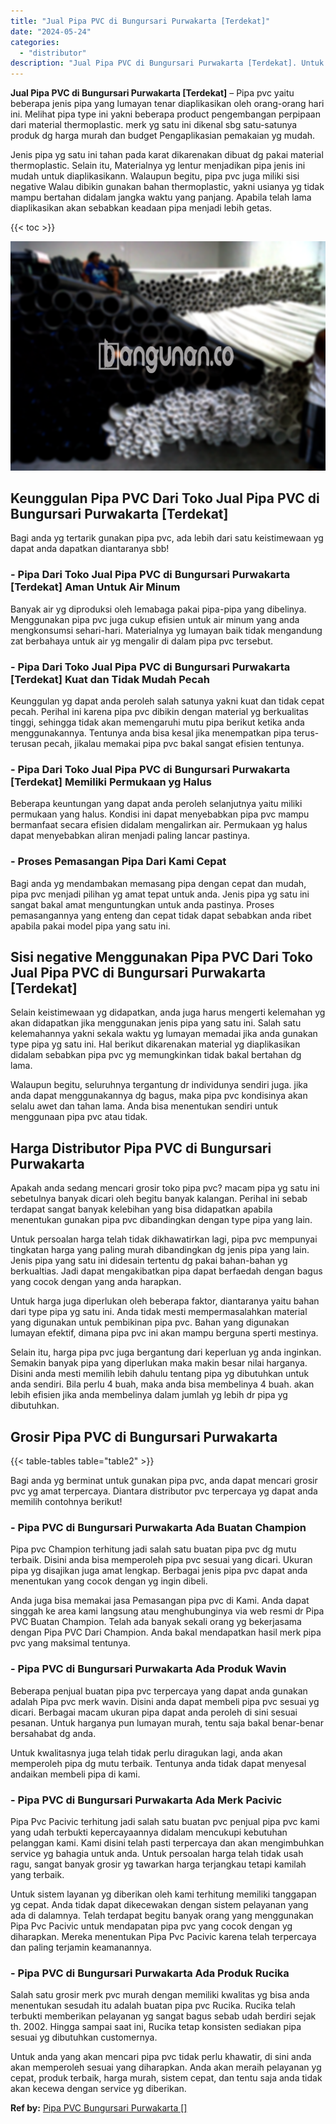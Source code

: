```yaml
---
title: "Jual Pipa PVC di Bungursari Purwakarta [Terdekat]"
date: "2024-05-24"
categories: 
  - "distributor"
description: "Jual Pipa PVC di Bungursari Purwakarta [Terdekat]. Untuk anda yang akan mencari pipa pvc tidak perlu khawatir, di sini anda akan memperoleh sesuai yang dihar..."
---
```


**Jual Pipa PVC di Bungursari Purwakarta \[Terdekat\]** – Pipa pvc yaitu beberapa jenis pipa yang lumayan tenar diaplikasikan oleh orang-orang hari ini. Melihat pipa type ini yakni beberapa product pengembangan perpipaan dari material thermoplastic. merk yg satu ini dikenal sbg satu-satunya produk dg harga murah dan budget Pengaplikasian pemakaian yg mudah.

Jenis pipa yg satu ini tahan pada karat dikarenakan dibuat dg pakai material thermoplastic. Selain itu, Materialnya yg lentur menjadikan pipa jenis ini mudah untuk diaplikasikann. Walaupun begitu, pipa pvc juga miliki sisi negative Walau dibikin gunakan bahan thermoplastic, yakni usianya yg tidak mampu bertahan didalam jangka waktu yang panjang. Apabila telah lama diaplikasikan akan sebabkan keadaan pipa menjadi lebih getas.

{{< toc >}}

![Jual Pipa PVC di Bungursari Purwakarta [Terdekat]](/images/jaul-pipa-pvc-10.png)

## Keunggulan Pipa PVC Dari Toko Jual Pipa PVC di Bungursari Purwakarta \[Terdekat\]

Bagi anda yg tertarik gunakan pipa pvc, ada lebih dari satu keistimewaan yg dapat anda dapatkan diantaranya sbb!

### \- Pipa Dari Toko Jual Pipa PVC di Bungursari Purwakarta \[Terdekat\] Aman Untuk Air Minum

Banyak air yg diproduksi oleh lemabaga pakai pipa-pipa yang dibelinya. Menggunakan pipa pvc juga cukup efisien untuk air minum yang anda mengkonsumsi sehari-hari. Materialnya yg lumayan baik tidak mengandung zat berbahaya untuk air yg mengalir di dalam pipa pvc tersebut.

### \- Pipa Dari Toko Jual Pipa PVC di Bungursari Purwakarta \[Terdekat\] Kuat dan Tidak Mudah Pecah

Keunggulan yg dapat anda peroleh salah satunya yakni kuat dan tidak cepat pecah. Perihal ini karena pipa pvc dibikin dengan material yg berkualitas tinggi, sehingga tidak akan memengaruhi mutu pipa berikut ketika anda menggunakannya. Tentunya anda bisa kesal jika menempatkan pipa terus-terusan pecah, jikalau memakai pipa pvc bakal sangat efisien tentunya.

### \- Pipa Dari Toko Jual Pipa PVC di Bungursari Purwakarta \[Terdekat\] Memiliki Permukaan yg Halus

Beberapa keuntungan yang dapat anda peroleh selanjutnya yaitu miliki permukaan yang halus. Kondisi ini dapat menyebabkan pipa pvc mampu bermanfaat secara efisien didalam mengalirkan air. Permukaan yg halus dapat menyebabkan aliran menjadi paling lancar pastinya.

### \- Proses Pemasangan Pipa Dari Kami Cepat

Bagi anda yg mendambakan memasang pipa dengan cepat dan mudah, pipa pvc menjadi pilihan yg amat tepat untuk anda. Jenis pipa yg satu ini sangat bakal amat menguntungkan untuk anda pastinya. Proses pemasangannya yang enteng dan cepat tidak dapat sebabkan anda ribet apabila pakai model pipa yang satu ini.

## Sisi negative Menggunakan Pipa PVC Dari Toko Jual Pipa PVC di Bungursari Purwakarta \[Terdekat\]

Selain keistimewaan yg didapatkan, anda juga harus mengerti kelemahan yg akan didapatkan jika menggunakan jenis pipa yang satu ini. Salah satu kelemahannya yakni sekala waktu yg lumayan memadai jika anda gunakan type pipa yg satu ini. Hal berikut dikarenakan material yg diaplikasikan didalam sebabkan pipa pvc yg memungkinkan tidak bakal bertahan dg lama.

Walaupun begitu, seluruhnya tergantung dr individunya sendiri juga. jika anda dapat menggunakannya dg bagus, maka pipa pvc kondisinya akan selalu awet dan tahan lama. Anda bisa menentukan sendiri untuk menggunaan pipa pvc atau tidak.

## Harga Distributor Pipa PVC di Bungursari Purwakarta

Apakah anda sedang mencari grosir toko pipa pvc? macam pipa yg satu ini sebetulnya banyak dicari oleh begitu banyak kalangan. Perihal ini sebab terdapat sangat banyak kelebihan yang bisa didapatkan apabila menentukan gunakan pipa pvc dibandingkan dengan type pipa yang lain.

Untuk persoalan harga telah tidak dikhawatirkan lagi, pipa pvc mempunyai tingkatan harga yang paling murah dibandingkan dg jenis pipa yang lain. Jenis pipa yang satu ini didesain tertentu dg pakai bahan-bahan yg berkualtias. Jadi dapat mengakibatkan pipa dapat berfaedah dengan bagus yang cocok dengan yang anda harapkan.

Untuk harga juga diperlukan oleh beberapa faktor, diantaranya yaitu bahan dari type pipa yg satu ini. Anda tidak mesti mempermasalahkan material yang digunakan untuk pembikinan pipa pvc. Bahan yang digunakan lumayan efektif, dimana pipa pvc ini akan mampu berguna sperti mestinya.

Selain itu, harga pipa pvc juga bergantung dari keperluan yg anda inginkan. Semakin banyak pipa yang diperlukan maka makin besar nilai harganya. Disini anda mesti memilih lebih dahulu tentang pipa yg dibutuhkan untuk anda sendiri. Bila perlu 4 buah, maka anda bisa membelinya 4 buah. akan lebih efisien jika anda membelinya dalam jumlah yg lebih dr pipa yg dibutuhkan.

## Grosir Pipa PVC di Bungursari Purwakarta

{{< table-tables table="table2" >}}

Bagi anda yg berminat untuk gunakan pipa pvc, anda dapat mencari grosir pvc yg amat terpercaya. Diantara distributor pvc terpercaya yg dapat anda memilih contohnya berikut!

### \- Pipa PVC di Bungursari Purwakarta Ada Buatan Champion

Pipa pvc Champion terhitung jadi salah satu buatan pipa pvc dg mutu terbaik. Disini anda bisa memperoleh pipa pvc sesuai yang dicari. Ukuran pipa yg disajikan juga amat lengkap. Berbagai jenis pipa pvc dapat anda menentukan yang cocok dengan yg ingin dibeli.

Anda juga bisa memakai jasa Pemasangan pipa pvc di Kami. Anda dapat singgah ke area kami langsung atau menghubunginya via web resmi dr Pipa PVC Buatan Champion. Telah ada banyak sekali orang yg bekerjasama dengan Pipa PVC Dari Champion. Anda bakal mendapatkan hasil merk pipa pvc yang maksimal tentunya.

### \- Pipa PVC di Bungursari Purwakarta Ada Produk Wavin

Beberapa penjual buatan pipa pvc terpercaya yang dapat anda gunakan adalah Pipa pvc merk wavin. Disini anda dapat membeli pipa pvc sesuai yg dicari. Berbagai macam ukuran pipa dapat anda peroleh di sini sesuai pesanan. Untuk harganya pun lumayan murah, tentu saja bakal benar-benar bersahabat dg anda.

Untuk kwalitasnya juga telah tidak perlu diragukan lagi, anda akan memperoleh pipa dg mutu terbaik. Tentunya anda tidak dapat menyesal andaikan membeli pipa di kami.

### \- Pipa PVC di Bungursari Purwakarta Ada Merk Pacivic

Pipa Pvc Pacivic terhitung jadi salah satu buatan pvc penjual pipa pvc kami yang udah terbukti kepercayaannya didalam mencukupi kebutuhan pelanggan kami. Kami disini telah pasti terpercaya dan akan mengimbuhkan service yg bahagia untuk anda. Untuk persoalan harga telah tidak usah ragu, sangat banyak grosir yg tawarkan harga terjangkau tetapi kamilah yang terbaik.

Untuk sistem layanan yg diberikan oleh kami terhitung memiliki tanggapan yg cepat. Anda tidak dapat dikecewakan dengan sistem pelayanan yang ada di dalamnya. Telah terdapat begitu banyak orang yang menggunakan Pipa Pvc Pacivic untuk mendapatan pipa pvc yang cocok dengan yg diharapkan. Mereka menentukan Pipa Pvc Pacivic karena telah terpercaya dan paling terjamin keamanannya.

### \- Pipa PVC di Bungursari Purwakarta Ada Produk Rucika

Salah satu grosir merk pvc murah dengan memiliki kwalitas yg bisa anda menentukan sesudah itu adalah buatan pipa pvc Rucika. Rucika telah terbukti memberikan pelayanan yg sangat bagus sebab udah berdiri sejak th. 2002. Hingga sampai saat ini, Rucika tetap konsisten sediakan pipa sesuai yg dibutuhkan customernya.

Untuk anda yang akan mencari pipa pvc tidak perlu khawatir, di sini anda akan memperoleh sesuai yang diharapkan. Anda akan meraih pelayanan yg cepat, produk terbaik, harga murah, sistem cepat, dan tentu saja anda tidak akan kecewa dengan service yg diberikan.

**Ref by:** [Pipa PVC Bungursari Purwakarta []](https://id.wikipedia.org/wiki/Pipa)
